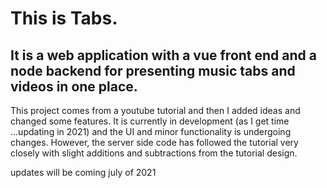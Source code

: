 # This is Tabs. 
## It is a web application with a vue front end and a node backend for presenting music tabs and videos in one place. 

This project comes from a youtube tutorial and then I added ideas and changed some features.
It is currently in development (as I get time ...updating in 2021) and the UI and minor functionality is undergoing changes. 
However, the server side code has followed the tutorial very closely with slight additions and
subtractions from the tutorial design.

updates will be coming july of 2021
